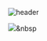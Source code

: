 ![header](https://capsule-render.vercel.app/api?type=slice&color=auto&text=Kang%Min%Ho&animation=fadeIn)

<img src="https://img.shields.io/badge/Python-3766AB?style=flat-square&logo=Python&logoColor=white"/></a>&nbsp 
